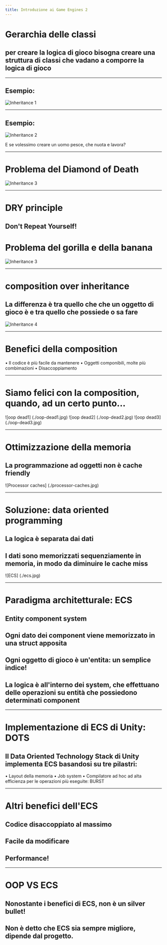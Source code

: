 ```yaml
---
title: Introduzione ai Game Engines 2 
---
```


# Gerarchia delle classi
 ## per creare la logica di gioco bisogna creare una struttura di classi che vadano a comporre la logica di gioco

---

## Esempio: 
![Inheritance 1](./inheritance1.jpg)

---

## Esempio: 
![Inheritance 2](./inheritance2.jpg)

E se volessimo creare un uomo pesce, che nuota e lavora?

---

# Problema del Diamond of Death

![Inheritance 3](./inheritance3.jpg)

---

# DRY principle
## Don't Repeat Yourself!
# Problema del gorilla e della banana

![Inheritance 3](./inheritance3.jpg)

---

# composition over inheritance
## La differenza è tra quello che che un oggetto di gioco è e tra quello che possiede o sa fare

![Inheritance 4](./inheritance4.jpg)

---

# Benefici della composition

• Il codice è più facile da mantenere
• Oggetti componibili, molte più combimazioni
• Disaccoppiamento

---

# Siamo felici con la composition, quando, ad un certo punto... 

![oop dead1] (./oop-dead1.jpg)
![oop dead2] (./oop-dead2.jpg)
![oop dead3] (./oop-dead3.jpg)

---

# Ottimizzazione della memoria
## La programmazione ad oggetti non è cache friendly

![Processor caches] (./processor-caches.jpg)

---

# Soluzione: data oriented programming
## La logica è separata dai dati
## I dati sono memorizzati sequenziamente in memoria, in modo da diminuire le cache miss

![ECS] (./ecs.jpg)

---

# Paradigma architetturale: ECS
## Entity component system

## Ogni dato dei component viene memorizzato in una struct apposita
## Ogni oggetto di gioco è un'entita: un semplice indice!
## La logica è all'interno dei system, che effettuano delle operazioni su entità che possiedono determinati component

---

# Implementazione di ECS di Unity: DOTS
## Il Data Oriented Technology Stack di Unity implementa ECS basandosi su tre pilastri:
• Layout della memoria
• Job system
• Compilatore ad hoc ad alta efficienza per le operazioni più eseguite: BURST

---

# Altri benefici dell'ECS
## Codice disaccoppiato al massimo
## Facile da modificare
## Performance! 

---

# OOP VS ECS
## Nonostante i benefici di ECS, non è un silver bullet! 
## Non è detto che ECS sia sempre migliore, dipende dal progetto. 
